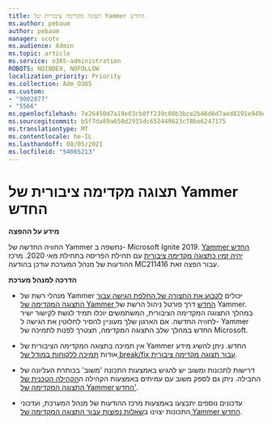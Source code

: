 ```yaml
---
title: תצוגה מקדימה ציבורית של Yammer החדש
ms.author: pebaum
author: pebaum
manager: scotv
ms.audience: Admin
ms.topic: article
ms.service: o365-administration
ROBOTS: NOINDEX, NOFOLLOW
localization_priority: Priority
ms.collection: Adm_O365
ms.custom:
- "9002877"
- "5566"
ms.openlocfilehash: 7e26450d7a19e03cb0ff239c00b3bce2b46d6d7aed8191e949ef6c0711aa9035
ms.sourcegitcommit: b5f7da89a650d2915dc652449623c78be6247175
ms.translationtype: MT
ms.contentlocale: he-IL
ms.lasthandoff: 08/05/2021
ms.locfileid: "54065213"
---
```

# <a name="new-yammer-public-preview"></a>תצוגה מקדימה ציבורית של Yammer החדש

**מידע על ההפצה**

החוויה החדשה של Yammer נחשפה ב- Microsoft Ignite 2019. [Yammer החדש יהיה זמין כתצוגה מקדימה ציבורית](https://docs.microsoft.com/yammer/get-started-with-yammer/newyammer-faq) עם תחילת הפריסה בתחילת מאי 2020. מרכז ההודעות של מנהל המערכת עודכן בהודעה MC211416 עבור הפצה זאת.

**הדרכה למנהל מערכת**

- מנהלי רשת של Yammer יכולים [לקבוע את התצורה של החלפת הגישה עבור התצוגה המקדימה של Yammer החדש](https://docs.microsoft.com/yammer/get-started-with-yammer/administrative-settings-opt-in-newyammer) דרך פורטל ניהול הרשת של Yammer. במהלך התצוגה המקדימה הציבורית, המשתמשים יוכלו תמיד לגשת לקישור ישיר לחוויה החדשה. אם הארגון שלך מעוניין להסיר לחלוטין את הגישה ל- Yammer החדש במהלך שלב התצוגה המקדימה, תצטרך לפנות לתמיכה של Microsoft.

- אין תמיכה בתצוגה המקדימה הציבורית של Yammer החדש. ניתן להשיג מידע אודות [תמיכה ללקוחות במודל של break/fix עבור תצוגה מקדימה ציבורית](https://docs.microsoft.com/yammer/get-started-with-yammer/newyammer-faq#yammer-preview-customer-support).

- דרישות לתכונות ומשוב יש להגיש באמצעות התכונה 'משוב' בכותרת העליונה של החבילה. ניתן גם לספק משוב עם עמיתים באמצעות הקהילה ה[הקהילה הטכנית של התצוגה המקדימה של Yammer החדש'](https://techcommunity.microsoft.com/t5/new-yammer-preview/bd-p/NewYammerPreview).

- עדכונים נוספים יתבצעו באמצעות מרכז ההודעות של מנהל המערכת, ועדכוני התכונות יצוינו ב[שאלות נפוצות עבור התצוגה המקדימה של Yammer החדש](https://docs.microsoft.com/yammer/get-started-with-yammer/newyammer-faq).
